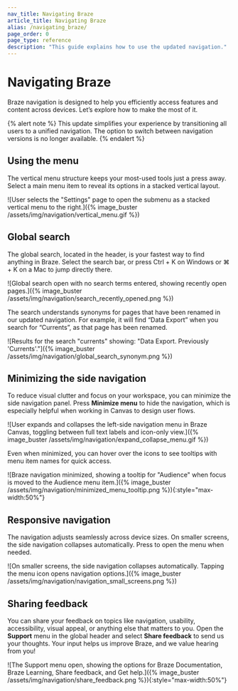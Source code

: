 ```yaml
---
nav_title: Navigating Braze
article_title: Navigating Braze
alias: /navigating_braze/
page_order: 0
page_type: reference
description: "This guide explains how to use the updated navigation."
---
```


# Navigating Braze

Braze navigation is designed to help you efficiently access features and content across devices. Let’s explore how to make the most of it.

{% alert note %}
This update simplifies your experience by transitioning all users to a unified navigation. The option to switch between navigation versions is no longer available.
{% endalert %}

## Using the menu

The vertical menu structure keeps your most-used tools just a press away. Select a main menu item to reveal its options in a stacked vertical layout. 

![User selects the "Settings" page to open the submenu as a stacked vertical menu to the right.]({% image_buster /assets/img/navigation/vertical_menu.gif %})

## Global search

The global search, located in the header, is your fastest way to find anything in Braze. Select the search bar, or press Ctrl + K on Windows or ⌘ + K on a Mac to jump directly there. 

![Global search open with no search terms entered, showing recently open pages.]({% image_buster /assets/img/navigation/search_recently_opened.png %})

The search understands synonyms for pages that have been renamed in our updated navigation. For example, it will find “Data Export” when you search for “Currents”, as that page has been renamed.

![Results for the search "currents" showing: "Data Export. Previously 'Currents'."]({% image_buster /assets/img/navigation/global_search_synonym.png %})

## Minimizing the side navigation

To reduce visual clutter and focus on your workspace, you can minimize the side navigation panel. Press **Minimize menu** to hide the navigation, which is especially helpful when working in Canvas to design user flows. 

![User expands and collapses the left-side navigation menu in Braze Canvas, toggling between full text labels and icon-only view.]({% image_buster /assets/img/navigation/expand_collapse_menu.gif %})

Even when minimized, you can hover over the icons to see tooltips with menu item names for quick access.

![Braze navigation minimized, showing a tooltip for "Audience" when focus is moved to the Audience menu item.]({% image_buster /assets/img/navigation/minimized_menu_tooltip.png %}){:style="max-width:50%"}

## Responsive navigation

The navigation adjusts seamlessly across device sizes. On smaller screens, the side navigation collapses automatically. Press <i class="fa-solid fa-bars" aria-label="Open navigation menu"></i> to open the menu when needed. 

![On smaller screens, the side navigation collapses automatically. Tapping the menu icon opens navigation options.]({% image_buster /assets/img/navigation/navigation_small_screens.png %})

## Sharing feedback

You can share your feedback on topics like navigation, usability, accessibility, visual appeal, or anything else that matters to you. Open the **Support** menu in the global header and select **Share feedback** to send us your thoughts. Your input helps us improve Braze, and we value hearing from you!

![The Support menu open, showing the options for Braze Documentation, Braze Learning, Share feedback, and Get help.]({% image_buster /assets/img/navigation/share_feedback.png %}){:style="max-width:50%"}

